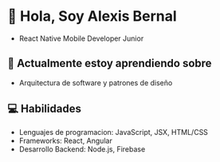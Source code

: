 # 👋 Hola, Soy Alexis Bernal
- React Native Mobile Developer Junior
  
## 🌱 Actualmente estoy aprendiendo sobre
- Arquitectura de software y patrones de diseño
  
## 💻 Habilidades
- Lenguajes de programacion: JavaScript, JSX, HTML/CSS
- Frameworks: React, Angular
- Desarrollo Backend: Node.js, Firebase
